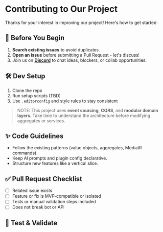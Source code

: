 # Contributing to Our Project

Thanks for your interest in improving our project! Here's how to get started:

## 🧭 Before You Begin

1. **Search existing issues** to avoid duplicates.
2. **Open an issue** before submitting a Pull Request - let's discuss!
3. Join us on **[Discord](https://discord.gg/sTgnMduGCF)** to chat ideas, blockers, or collab opportunities.

## 🛠️ Dev Setup

1. Clone the repo
2. Run setup scripts (TBD)
3. Use `.editorconfig` and style rules to stay consistent

> NOTE: This project uses **event sourcing**, **CQRS**, and **modular domain layers**. Take time to understand the architecture before modifying aggregates or services.

## ✨ Code Guidelines

- Follow the existing patterns (value objects, aggregates, MediatR commands).
- Keep AI prompts and plugin config declarative.
- Structure new features like a vertical slice.

## ✅ Pull Request Checklist

- [ ] Related issue exists
- [ ] Feature or fix is MVP-compatible or isolated
- [ ] Tests or manual validation steps included
- [ ] Does not break bot or API

## 🧪 Test & Validate


